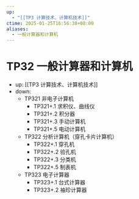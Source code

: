 ```yaml
---
up:
  - "[[TP3 计算技术、计算机技术]]"
ctime: 2025-01-25T16:56:38+08:00
aliases:
  - 一般计算器和计算机
---
```


# TP32 一般计算器和计算机

- up: [[TP3 计算技术、计算机技术]]
- down:	
	- TP321 非电子计算机
		- TP321+.1 求积仪、曲线仪
		- TP321+.2 积分器
		- TP321+.3 手动计算机
		- TP321+.5 电动计算机
	- TP322 分析计算机（穿孔卡片计算机）
		- TP322+.1 穿孔机
		- TP322+.2 验孔机
		- TP322+.3 分类机
		- TP322+.5 制表机
	- TP323 电子计算器
		- TP323+.1 台式计算器
		- TP323+.2 袖珍计算器
	
